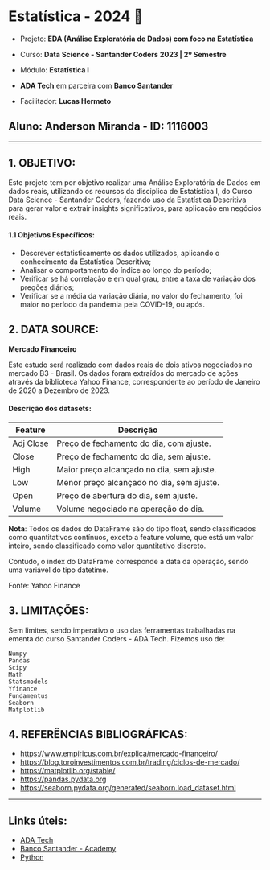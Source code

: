 # **Estatística - 2024** 🚀

* Projeto: **EDA (Análise Exploratória de Dados) com foco na Estatística**

* Curso: **Data Science - Santander Coders 2023 | 2º Semestre**
* Módulo: **Estatística I**
* **ADA Tech** em parceira com **Banco Santander**
* Facilitador: **Lucas Hermeto**

## Aluno: **Anderson Miranda - ID: 1116003**


----
## **1. OBJETIVO:**

Este projeto tem por objetivo realizar uma Análise Exploratória de Dados em dados reais, utilizando os recursos da disciplica de Estatística I, do Curso Data Science - Santander Coders, fazendo uso da Estatística Descritiva para gerar valor e extrair insights significativos, para aplicação em negócios reais.

#### **1.1 Objetivos Específicos:**

- Descrever estatisticamente os dados utilizados, aplicando o conhecimento da Estatística Descritiva;
- Analisar o comportamento do índice ao longo do período;
- Verificar se há correlação e em qual grau, entre a taxa de variação dos pregões diários;
- Verificar se a média da variação diária, no valor do fechamento, foi maior no período da pandemia pela COVID-19, ou após.


## **2. DATA SOURCE:**

**Mercado Financeiro**

Este estudo será realizado com dados reais de dois ativos negociados no mercado B3 - Brasil.
Os dados foram extraídos do mercado de ações através da biblioteca Yahoo Finance, correspondente ao período de Janeiro de 2020 a Dezembro de 2023.

#### **Descrição dos datasets:**
| Feature | Descrição |
|---|---|
| Adj Close | Preço de fechamento do dia, com ajuste. |
| Close | Preço de fechamento do dia, sem ajuste. |
| High | Maior preço alcançado no dia, sem ajuste. |
| Low | Menor preço alcançado no dia, sem ajuste. |
| Open | Preço de abertura do dia, sem ajuste. |
| Volume | Volume negociado na operação do dia. |

**Nota**: Todos os dados do DataFrame são do tipo float, sendo classificados como quantitativos contínuos, exceto a feature volume, que está um valor inteiro, sendo classificado como valor quantitativo discreto. 

Contudo, o index do DataFrame corresponde a data da operação, sendo uma variável do tipo datetime.

Fonte: Yahoo Finance


## **3. LIMITAÇÕES:**

Sem limites, sendo imperativo o uso das ferramentas trabalhadas na ementa do curso Santander Coders - ADA Tech. Fizemos uso de:

	Numpy
	Pandas
	Scipy
	Math
	Statsmodels
	Yfinance
	Fundamentus
	Seaborn
	Matplotlib


## **4. REFERÊNCIAS BIBLIOGRÁFICAS:**

- https://www.empiricus.com.br/explica/mercado-financeiro/
- https://blog.toroinvestimentos.com.br/trading/ciclos-de-mercado/
- https://matplotlib.org/stable/
- https://pandas.pydata.org
- https://seaborn.pydata.org/generated/seaborn.load_dataset.html


----

## **Links úteis:**

- [ADA Tech](https://ada.tech/)
- [Banco Santander - Academy](https://app.santanderopenacademy.com/pt-BR/program/bolsas-santander-santander-coders-2023-2-edicao)
- [Python](https://www.python.org)